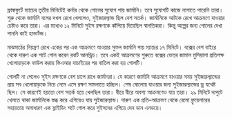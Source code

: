 ফ্রাঙ্কফুর্টে ম্যাচের তৃতীয় মিনিটেই কর্নার থেকে গোলের সুযোগ পায় জার্মানি। তবে সুযোগটি কাজে লাগাতে পারেনি তারা। শুরু থেকে জার্মানি বলের দখল রেখে খেললেও, সুইজারল্যান্ড ছিল বেশ সতর্ক। জার্মানিকে আটকে রেখে আক্রমণে যাওয়ার চেষ্টাও করে তারা। এর মধ্যেও ১২ মিনিটে সুইস রক্ষণকে কাঁপিয়ে দিয়েছিল স্বাগতিকরা। কিন্তু অল্পের জন্য গোলের দেখা পাননি কাই হাভার্টজ।

মাঝমাঠের নিয়ন্ত্রণ রেখে একের পর এক আক্রমণে যাওয়ার সুফল জার্মানি পায় ম্যাচের ১৭ মিনিটে। বক্সের বেশ বাইরে থেকে দারুণ এক শটে গোল করেন রবার্ট আনড্রিচ। তবে একই আক্রমণের শুরুতে বক্সের ভেতর জামাল মুসিয়ালা প্রতিপক্ষ খেলোয়াড়কে ফাউল করায় ভিএআর যাচাইয়ের পর বাতিল করা হয় গোলটি।

গোলটি না পেলেও সুইস রক্ষণকে বেশ চাপে রাখে জার্মানরা। যে কারণে জার্মানি আক্রমণে যাওয়ার সময় সুইজারল্যান্ডের প্রায় সব খেলোয়াড়কে নিচে নেমে এসে রক্ষণ সামলাতে হচ্ছিল। শেষ ষোলোয় যাওয়ার জন্য সুইজারল্যান্ডের ড্র যথেষ্ট ছিল। সে কারণেই হয়তো বেশ সতর্ক হয়ে খেলছিল তারা। ধীরে ধীরে অবশ্য আক্রমণেও যায় তারা। ২৯ মিনিটে দাপুটে খেলতে থাকা জার্মানিকে স্তব্ধ করে এগিয়েও যায় সুইজারল্যান্ড। দারুণ এক প্রতি–আক্রমণ থেকে রেমো ফ্রুয়েলারের সহায়তায় অসাধারণ এক স্লাইডিং শটে গোল করে সুইসদের এগিয়ে দেন ডান এনডয়ে।
